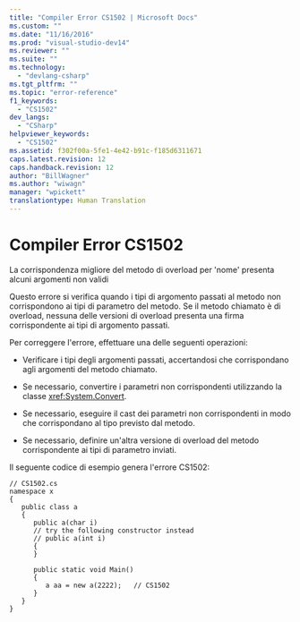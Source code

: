 ```yaml
---
title: "Compiler Error CS1502 | Microsoft Docs"
ms.custom: ""
ms.date: "11/16/2016"
ms.prod: "visual-studio-dev14"
ms.reviewer: ""
ms.suite: ""
ms.technology: 
  - "devlang-csharp"
ms.tgt_pltfrm: ""
ms.topic: "error-reference"
f1_keywords: 
  - "CS1502"
dev_langs: 
  - "CSharp"
helpviewer_keywords: 
  - "CS1502"
ms.assetid: f302f00a-5fe1-4e42-b91c-f185d6311671
caps.latest.revision: 12
caps.handback.revision: 12
author: "BillWagner"
ms.author: "wiwagn"
manager: "wpickett"
translationtype: Human Translation
---
```

# Compiler Error CS1502
La corrispondenza migliore del metodo di overload per 'nome' presenta alcuni argomenti non validi  
  
 Questo errore si verifica quando i tipi di argomento passati al metodo non corrispondono ai tipi di parametro del metodo.  Se il metodo chiamato è di overload, nessuna delle versioni di overload presenta una firma corrispondente ai tipi di argomento passati.  
  
 Per correggere l'errore, effettuare una delle seguenti operazioni:  
  
-   Verificare i tipi degli argomenti passati,  accertandosi che corrispondano agli argomenti del metodo chiamato.  
  
-   Se necessario, convertire i parametri non corrispondenti utilizzando la classe <xref:System.Convert>.  
  
-   Se necessario, eseguire il cast dei parametri non corrispondenti in modo che corrispondano al tipo previsto dal metodo.  
  
-   Se necessario, definire un'altra versione di overload del metodo corrispondente ai tipi di parametro inviati.  
  
 Il seguente codice di esempio genera l'errore CS1502:  
  
```  
// CS1502.cs  
namespace x  
{  
   public class a  
   {  
      public a(char i)  
      // try the following constructor instead  
      // public a(int i)  
      {  
      }  
  
      public static void Main()  
      {  
         a aa = new a(2222);   // CS1502  
      }  
   }  
}  
```